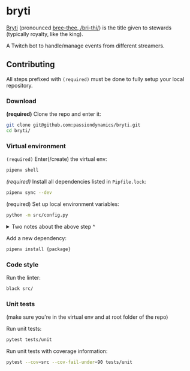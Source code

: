 # bryti

[Bryti](https://en.wiktionary.org/wiki/bryti) (pronounced [bree-thee, /bri-thi/](http://ipa-reader.xyz/?text=bri-thi&voice=Karl)) is the title given to stewards (typically royalty, like the king).

A Twitch bot to handle/manage events from different streamers.

## Contributing

All steps prefixed with `(required)` must be done to fully setup your local repository.

### Download

**(required)** Clone the repo and enter it:
```bash
git clone git@github.com:passiondynamics/bryti.git
cd bryti/
```

### Virtual environment

`(required)` Enter(/create) the virtual env:
```bash
pipenv shell
```

*(required)* Install all dependencies listed in `Pipfile.lock`:
```bash
pipenv sync --dev
```

(required) Set up local environment variables:
```bash
python -m src/config.py
```

<details>
<summary>Two notes about the above step ^</summary>

1. This generates an `env.json` file in the root directory of your local repo, you'll need to fill this out as needed if you want to run code using those variables locally.
2. `env.json` is ignored by this repo, meaning that any changes you make to it, will (and should!) stay only on your local machine.

</details>


Add a new dependency:
```bash
pipenv install {package}
```

### Code style

Run the linter:
```bash
black src/
```

### Unit tests

(make sure you're in the virtual env and at root folder of the repo)

Run unit tests:
```bash
pytest tests/unit
```

Run unit tests with coverage information:
```bash
pytest --cov=src --cov-fail-under=90 tests/unit
```

<!--
### Integration tests

(in virtual env, from repo root)

Run integration tests:
```bash
behave tests/integration
```
--!>
